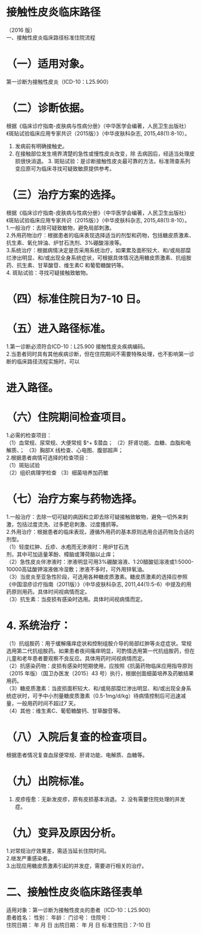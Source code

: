 # 接触性皮炎临床路径  
（2016 版）  
一、接触性皮炎临床路径标准住院流程  
# （一）适用对象。  
第一诊断为接触性皮炎（ICD-10：L25.900）  
# （二）诊断依据。  
根据《临床诊疗指南-皮肤病与性病分册》（中华医学会编著，人民卫生出版社）《斑贴试验临床应用专家共识（2015版）》（中华皮肤科杂志, 2015,48(1):8-10）。  
1. 发病前有明确接触史。  
2.   在接触部位发生境界清楚的急性或慢性皮炎改变，除 去病因后，经适当处理皮损很快消退。 3. 斑贴试验：是诊断接触性皮炎最可靠的方法，标准筛查系列变应原可为临床寻找可疑致敏原提供参考。  
# （三）治疗方案的选择。  
根据《临床诊疗指南-皮肤病与性病分册》（中华医学会编著，人民卫生出版社）《斑贴试验临床应用专家共识（2015版）》（中华皮肤科杂志, 2015,48(1):8-10）。  
1.一般治疗：去除可疑致敏物，避免局部刺激。  
2.外用药物治疗：根据患者的临床表现选择适当的剂型和药物，包括糖皮质激素、抗生素、氧化锌油、炉甘石洗剂、3%硼酸溶液等。  
3.系统治疗：根据病情决定是否采用系统治疗。如果累及面积较大、和/或局部糜烂渗出明显、和/或出现全身系统症状，可根据具体情况选用糖皮质激素、抗组胺药、抗生素、甘草酸苷、维生素C 和葡萄糖酸钙等。  
4. 斑贴试验：寻找可疑接触致敏物。  
# （四）标准住院日为7-10 日。  
# （五）进入路径标准。  
1.第一诊断必须符合ICD-10：L25.900 接触性皮炎疾病编码。  
2.当患者同时具有其他疾病诊断，但在住院期间不需要特殊处理，也不影响第一诊断的临床路径流程实施时，可以  
# 进入路径。  
# （六）住院期间检查项目。  
1.必需的检查项目：  
（1）血常规、尿常规、大便常规 $^+ $潜血； （2）肝肾功能、血糖、血脂和电解质、；  （3）胸部X 线检查、心电图、腹部超声；  
2.根据患者病情可选择的检查项目：  
（1）斑贴试验  
（2）组织病理学检查 （3）细菌培养加药敏  
# （七）治疗方案与药物选择。  
1.一般治疗：去除一切可疑的病因和立即去除可疑接触致敏物，避免一切外来刺激，包括过度烫洗、过多肥皂刺激、过度搔抓等。  
2.外用治疗：根据患者的临床表现，遵循外用药的基本原则选用合适药物及合适的剂型。  
（1）轻度红肿、丘疹、水疱而无渗液时：用炉甘石洗  
剂，其中可加适量苯酚、樟脑或薄荷脑以止痒；  
（2）急性皮炎伴渗液时：渗液明显可用3%硼酸溶液、1:20醋酸铝溶液或1:5000-10000高锰酸钾溶液做冷湿敷；渗液不多时，可外用锌氧油。  
（3）当皮炎至亚急性阶段，可选用各种糖皮质激素。糖皮质激素的选择应参照《中国湿疹诊疗指南（2011版）》（中华皮肤科杂志, 2011,44(1):5-6）中提及的用药原则用药。具体时间视病情而定。  
（3）抗生素：当皮损有感染时选用。具体时间视病情而定。  
# 4. 系统治疗：  
（1）抗组胺药：用于缓解瘙痒症状和控制组胺介导的局部红肿等炎症症状。常规选用第二代抗组胺药。如果患者夜间瘙痒明显，可酌情选用第一代抗组胺药，但在儿童和老年患者要观察不良反应。具体用药时间视病情而定。  
（2）抗感染药物：皮损有感染时短期使用，应按照《抗菌药物临床应用指导原则（2015 年版）（国卫办医发〔2015〕43 号）执行，根据创面细菌培养及药敏结果用药。  
（3）糖皮质激素：当皮损面积较大、和/或局部糜烂渗出明显、和/或出现全身系统症状时，可予中小剂量糖皮质激素（0.5-1mg/d/kg）待病情控制后可迅速减量，一般用药时间不超过7 天。  
（4）其他：维生素C、葡萄糖酸钙、甘草酸苷等。  
# （八）入院后复查的检查项目。  
根据患者情况复查血尿便常规、肝肾功能、电解质、血糖等。  
# （九）出院标准。  
1. 皮疹痊愈：无新发皮疹，原有皮损基本消退。 2. 没有需要住院处理的并发症。  
# （九）变异及原因分析。  
1.对常规治疗效果差，需适当延长住院时间。  
2.继发严重感染者。  
3.出现应用糖皮质激素引起的并发症，需要进行相关的治疗。  
# 二、接触性皮炎临床路径表单  
适用对象：第一诊断为接触性皮炎的患者（ICD-10：L25.900）  
患者姓名：         性别：      年龄：        门诊号：         住院号：  
住院日期：    年   月   日     出院日期：    年   月   日   标准住院日：7-10 日  
